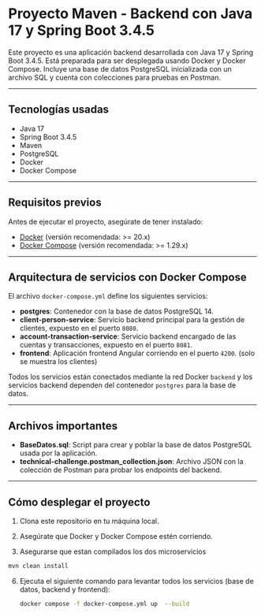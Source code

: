 # Proyecto Maven - Backend con Java 17 y Spring Boot 3.4.5

Este proyecto es una aplicación backend desarrollada con Java 17 y Spring Boot 3.4.5. Está preparada para ser desplegada usando Docker y Docker Compose. Incluye una base de datos PostgreSQL inicializada con un archivo SQL y cuenta con colecciones para pruebas en Postman.

---

## Tecnologías usadas

- Java 17  
- Spring Boot 3.4.5  
- Maven  
- PostgreSQL  
- Docker  
- Docker Compose  

---

## Requisitos previos

Antes de ejecutar el proyecto, asegúrate de tener instalado:

- [Docker](https://docs.docker.com/get-docker/) (versión recomendada: >= 20.x)  
- [Docker Compose](https://docs.docker.com/compose/install/) (versión recomendada: >= 1.29.x)  

---

## Arquitectura de servicios con Docker Compose

El archivo `docker-compose.yml` define los siguientes servicios:

- **postgres**: Contenedor con la base de datos PostgreSQL 14.  
- **client-person-service**: Servicio backend principal para la gestión de clientes, expuesto en el puerto `8080`.  
- **account-transaction-service**: Servicio backend encargado de las cuentas y transacciones, expuesto en el puerto `8081`.  
- **frontend**: Aplicación frontend Angular corriendo en el puerto `4200`. (solo se muestra los clientes)

Todos los servicios están conectados mediante la red Docker `backend` y los servicios backend dependen del contenedor `postgres` para la base de datos.

---

## Archivos importantes

- **BaseDatos.sql**: Script para crear y poblar la base de datos PostgreSQL usada por la aplicación.  
- **technical-challenge.postman_collection.json**: Archivo JSON con la colección de Postman para probar los endpoints del backend.  

---

## Cómo desplegar el proyecto

1. Clona este repositorio en tu máquina local.

2. Asegúrate que Docker y Docker Compose estén corriendo.

3. Asegurarse que estan compilados los dos microservicios

```bash
mvn clean install
```

6. Ejecuta el siguiente comando para levantar todos los servicios (base de datos, backend y frontend):

   ```bash
   docker compose -f docker-compose.yml up  --build
